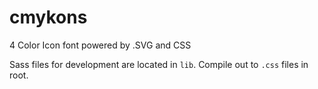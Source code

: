cmykons
=======

4 Color Icon font powered by .SVG and CSS

Sass files for development are located in `lib`. Compile out to `.css` files in root.

